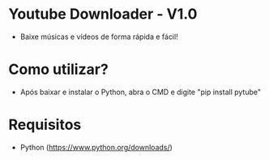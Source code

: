 # Youtube Downloader - V1.0
 - Baixe músicas e vídeos de forma rápida e fácil!

# Como utilizar?
- Após baixar e instalar o Python, abra o CMD e digite "pip install pytube"

# Requisitos
 - Python (https://www.python.org/downloads/)



